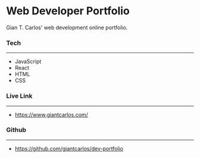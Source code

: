 # **Web Developer Portfolio**
Gian T. Carlos' web development online portfolio.

### **Tech**
---

- JavaScript
- React
- HTML
- CSS


### **Live Link**
---

- https://www.giantcarlos.com/


### **Github**
---

- https://github.com/giantcarlos/dev-portfolio
